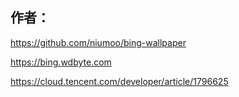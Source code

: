 ## 作者：
https://github.com/niumoo/bing-wallpaper

https://bing.wdbyte.com

https://cloud.tencent.com/developer/article/1796625
